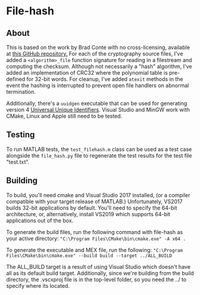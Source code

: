 # File-hash

## About
This is based on the work by Brad Conte with no cross-licensing, available at
[this GitHub repository.](https://github.com/B-Con/crypto-algorithms) For each of the
cryptography source files, I've added a `<algorithm>_file` function signature for reading
in a filestream and computing the checksum. Although not necessarily a "hash" algorithm,
I've added an implementation of CRC32 where the polynomial table is pre-defined for 32-bit words.
For cleanup, I've added `atexit` methods in the event the hashing is interrupted to prevent open
file handlers on abnormal termination.

Additionally, there's a `uuidgen` executable that can be used for generating version 4 [Universal
Unique Identifiers](https://en.wikipedia.org/wiki/Universally_unique_identifier). Visual Studio and
MinGW work with CMake, Linux and Apple still need to be tested.

## Testing
To run MATLAB tests, the `test_filehash.m` class can be used as a test case alongside the `file_hash.py`
file to regenerate the test results for the test file "test.txt".

## Building
To build, you'll need cmake and Visual Studio 2017 installed, (or a compiler compatible with your target release of MATLAB.) Unfortunately, VS2017 builds 32-bit applications by default. You'll need to specify the 64-bit architecture, or, alternatively, install VS2019 which supports 64-bit applications out of the box.

To generate the build files, run the following command with file-hash as your active directory: 
`"C:\Program Files\CMake\bin\cmake.exe" -A x64 .`

To generate the executable and MEX file, run the following: 
`"C:\Program Files\CMake\bin\cmake.exe" --build build --target ../ALL_BUILD`

The ALL_BUILD target is a result of using Visual Studio which doesn't have all as its default build target. Additionally, since we're building from the build directory, the .vscxproj file is in the top-level folder, so you need the ../ to specify where its located.
